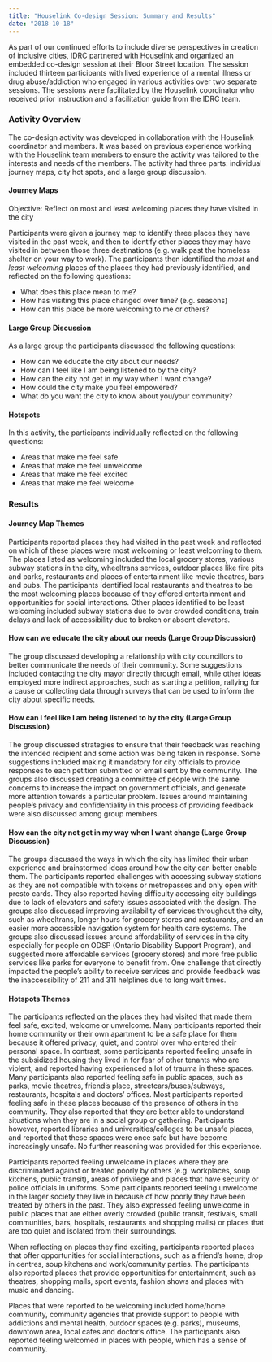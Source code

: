 ```yaml
---
title: "Houselink Co-design Session: Summary and Results"
date: "2018-10-18"
---
```


As part of our continued efforts to include diverse perspectives in creation of inclusive cities, IDRC partnered with [Houselink](http://www.houselink.on.ca/) and organized an embedded co-design session at their Bloor Street location. The session included thirteen participants with lived experience of a mental illness or drug abuse/addiction who engaged in various activities over two separate sessions. The sessions were facilitated by the Houselink coordinator who received prior instruction and a facilitation
guide from the IDRC team.

### Activity Overview

The co-design activity was developed in collaboration with the Houselink coordinator and members. It was based on previous experience working with the Houselink team members to ensure the activity was tailored to the interests and needs of the members. The activity had three parts: individual journey maps, city hot spots, and a large group discussion.

#### Journey Maps

Objective: Reflect on most and least welcoming places they have visited in the city

Participants were given a journey map to identify three places they have visited in the past week, and then to identify other places they may have visited in between those three destinations (e.g. walk past the homeless shelter on your way to work). The participants then identified the *most* and *least welcoming* places of the places they had previously identified, and reflected on the following questions:

- What does this place mean to me?
- How has visiting this place changed over time? (e.g. seasons)
- How can this place be more welcoming to me or others?

#### Large Group Discussion

As a large group the participants discussed the following questions:

- How can we educate the city about our needs?
- How can I feel like I am being listened to by the city?
- How can the city not get in my way when I want change?
- How could the city make you feel empowered?
- What do you want the city to know about you/your community?

#### Hotspots

In this activity, the participants individually reflected on the following questions:

- Areas that make me feel safe
- Areas that make me feel unwelcome
- Areas that make me feel excited
- Areas that make me feel welcome

### Results

#### Journey Map Themes

Participants reported places they had visited in the past week and reflected on which of these places were most welcoming or least welcoming to them. The places listed as welcoming included the local grocery stores, various subway stations in the city, wheeltrans services, outdoor places like fire pits and parks, restaurants and places of entertainment like movie theatres, bars and pubs. The participants identified local restaurants and theatres to be the most welcoming places because of they offered entertainment and opportunities for social interactions. Other places identified to be least welcoming included subway stations due to over crowded conditions, train delays and lack of accessibility due to broken or absent elevators.

#### How can we educate the city about our needs (Large Group Discussion)

The group discussed developing a relationship with city councillors to better communicate the needs of their community. Some suggestions included contacting the city mayor directly through email, while other ideas employed more indirect approaches, such as starting a petition, rallying for a cause or collecting data through surveys that can be used to inform the city about specific needs.

#### How can I feel like I am being listened to by the city (Large Group Discussion)

The group discussed strategies to ensure that their feedback was reaching the intended recipient and some action was being taken in response. Some suggestions included making it mandatory for city officials to provide responses to each petition submitted or email sent by the community. The groups also discussed creating a committee of people with the same concerns to increase the impact on government officials, and generate more attention towards a particular problem. Issues around maintaining people’s privacy and confidentiality in this process of providing feedback were also discussed among group members.

#### How can the city not get in my way when I want change (Large Group Discussion)

The groups discussed the ways in which the city has limited their urban experience and brainstormed ideas around how the city can better enable them. The participants reported challenges with accessing subway stations as they are not compatible with tokens or metropasses and only open with presto cards. They also reported having difficulty accessing city buildings due to lack of elevators and safety issues associated with the design. The groups also discussed improving availability of services throughout the city, such as wheeltrans, longer hours for grocery stores and restaurants, and an easier more accessible navigation system for health care systems. The groups also discussed issues around affordability of services in the city especially for people on ODSP (Ontario Disability Support Program), and suggested more affordable services (grocery stores) and more free public services like parks for everyone to benefit from. One challenge that directly impacted the people’s ability to receive services and provide feedback was the inaccessibility of 211 and 311 helplines due to long wait times.

#### Hotspots Themes

The participants reflected on the places they had visited that made them feel safe, excited, welcome or unwelcome. Many participants reported their home community or their own apartment to be a safe place for them because it offered privacy, quiet, and control over who entered their personal space. In contrast, some participants reported feeling unsafe in the subsidized housing they lived in for fear of other tenants who are violent, and reported having experienced a lot of trauma in these spaces. Many participants also reported feeling safe in public spaces, such as parks, movie theatres, friend’s place, streetcars/buses/subways, restaurants, hospitals and doctors’ offices. Most participants reported feeling safe in these places because of the presence of others in the community. They also reported that they are better able to understand situations when they are in a social group or gathering. Participants however, reported libraries and universities/colleges to be unsafe places, and reported that these spaces were once safe but have become increasingly unsafe. No further reasoning was provided for this experience.

Participants reported feeling unwelcome in places where they are discriminated against or treated poorly by others (e.g. workplaces, soup kitchens, public transit), areas of privilege and places that have security or police officials in uniforms. Some participants reported feeling unwelcome in the larger society they live in because of how poorly they have been treated by others in the past. They also expressed feeling unwelcome in public places that are either overly crowded (public transit, festivals, small communities, bars, hospitals, restaurants and shopping malls) or places that are too quiet and isolated from their surroundings.

When reflecting on places they find exciting, participants reported places that offer opportunities for social interactions, such as a friend’s home, drop in centres, soup kitchens and work/community parties. The participants also reported places that provide opportunities for entertainment, such as theatres, shopping malls, sport events, fashion shows and places with music and dancing.

Places that were reported to be welcoming included home/home community, community agencies that provide support to people with addictions and mental health, outdoor spaces (e.g. parks), museums, downtown area, local cafes and doctor’s office. The participants also reported feeling welcomed in places with people, which has  a sense of community.
